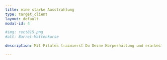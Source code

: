 ```yaml
---
title: eine starke Ausstrahlung
type: target_client
layout: default
modal-id: 4

#img: rect815.png
#alt: Barrel-Mattenkurse

description: Mit Pilates trainierst Du Deine Körperhaltung und erarbeitest Dir ein gesundes Körpergefühl. Dein Körper wird als Ganzes gestärkt, Du fühlst Dich ausgeglichener, selbstbewusster und entspannter. Die bewusste Atmung und die konzentrierte Ausführung der Übungen helfen Stress abzubauen. Dies trägt sich auch nach aussen und spiegelt sich nicht zuletzt in einer starken Ausstrahlung wider. 

---
```


